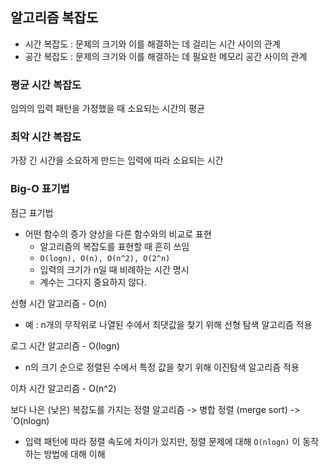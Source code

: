 ## 알고리즘 복잡도

* 시간 복잡도 : 문제의 크기와 이를 해결하는 데 걸리는 시간 사이의 관계
* 공간 복잡도 : 문제의 크기와 이를 해결하는 데 필요한 메모리 공간 사이의 관계


### 평균 시간 복잡도
임의의 입력 패턴을 가정했을 때 소요되는 시간의 평균
### 최악 시간 복잡도
가장 긴 시간을 소요하게 만드는 입력에 따라 소요되는 시간
### Big-O 표기법
점근 표기법
* 어떤 함수의 증가 양상을 다른 함수와의 비교로 표현
    * 알고리즘의 복잡도를 표현할 때 흔히 쓰임
    * `O(logn), O(n), O(n^2), O(2^n)`
    * 입력의 크기가 n일 때 비례하는 시간 명시
    * 계수는 그다지 중요하지 않다.

선형 시간 알고리즘 - O(n) 
* 예 : n개의 무작위로 나열된 수에서 최댓값을 찾기 위해 선형 탐색 알고리즘 적용

로그 시간 알고리즘 - O(logn)
* n의 크기 순으로 정렬된 수에서 특정 값을 찾기 위해 이진탐색 알고리즘 적용

이차 시간 알고리즘 - O(n^2)

보다 나은 (낮은) 복잡도를 가지는 정렬 알고리즘
-> 병합 정렬 (merge sort) -> `O(nlogn)
* 입력 패턴에 따라 정렬 속도에 차이가 있지만, 정렬 문제에 대해 `O(nlogn)` 이 동작하는 방법에 대해 이해
